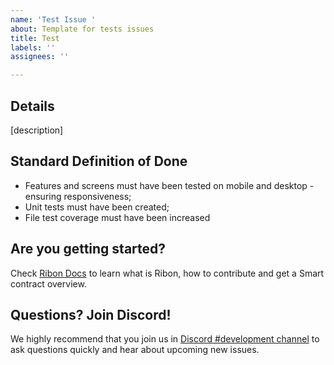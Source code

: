 ```yaml
---
name: 'Test Issue '
about: Template for tests issues
title: Test
labels: ''
assignees: ''

---
```


## Details
[description]

## Standard Definition of Done
* Features and screens must have been tested on mobile and desktop - ensuring responsiveness;
* Unit tests must have been created;
* File test coverage must have been increased

## Are you getting started?
Check [Ribon Docs](https://ribondao.github.io/docs/) to learn what is Ribon, how to contribute and get a Smart contract overview.

## Questions? Join Discord!
We highly recommend that you join us in [Discord #development channel](https://discord.gg/APAKvaSuMN) to ask questions quickly and hear about upcoming new issues.
